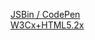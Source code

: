 [JSBin / CodePen](https://jsbin.com/tipala/edit?html,output)  
[W3Cx+HTML5.2x](https://courses.edx.org/courses/course-v1:W3Cx+HTML5.2x+3T2018/courseware/dc6fe6f5d28f49b5a753ba6b49820849/f162bb287eca4f04bb22d60b2c5456ac/4?activate_block_id=block-v1%3AW3Cx%2BHTML5.2x%2B3T2018%2Btype%40vertical%2Bblock%40c8c3f0351a9b45fc8a0f1f9819fb7df9)  

